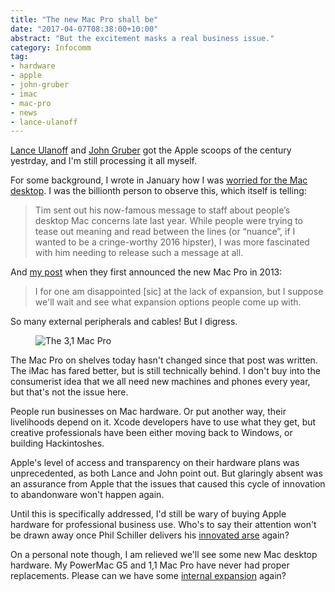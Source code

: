 ```yaml
---
title: "The new Mac Pro shall be"
date: "2017-04-07T08:38:00+10:00"
abstract: "But the excitement masks a real business issue."
category: Infocomm
tag:
- hardware
- apple
- john-gruber
- imac
- mac-pro
- news
- lance-ulanoff
---
```

[Lance Ulanoff] and [John Gruber] got the Apple scoops of the century yestrday, and I'm still processing it all myself.

For some background, I wrote in January how I was [worried for the Mac desktop]. I was the billionth person to observe this, which itself is telling:

> Tim sent out his now-famous message to staff about people’s desktop Mac concerns late last year. While people were trying to tease out meaning and read between the lines (or “nuance”, if I wanted to be a cringe-worthy 2016 hipster), I was more fascinated with him needing to release such a message at all.

And [my post] when they first announced the new Mac Pro in 2013:

> I for one am disappointed [sic] at the lack of expansion, but I suppose we'll wait and see what expansion options people come up with.

So many external peripherals and cables! But I digress.

<figure><img src="https://rubenerd.com/files/2017/mac-pro@1x.jpg" alt="The 3,1 Mac Pro" srcset="https://rubenerd.com/files/2017/mac-pro@2x.jpg 2x" /></figure>

The Mac Pro on shelves today hasn't changed since that post was written. The iMac has fared better, but is still technically behind. I don't buy into the consumerist idea that we all need new machines and phones every year, but that's not the issue here.

People run businesses on Mac hardware. Or put another way, their livelihoods depend on it. Xcode developers have to use what they get, but creative professionals have been either moving back to Windows, or building Hackintoshes.

Apple's level of access and transparency on their hardware plans was unprecedented, as both Lance and John point out. But glaringly absent was an assurance from Apple that the issues that caused this cycle of innovation to abandonware won't happen again.

Until this is specifically addressed, I'd still be wary of buying Apple hardware for professional business use. Who's to say their attention won't be drawn away once Phil Schiller delivers his [innovated arse] again?

On a personal note though, I am relieved we'll see some new Mac desktop hardware. My PowerMac G5 and 1,1 Mac Pro have never had proper replacements. Please can we have some [internal expansion] again?

[Lance Ulanoff]: http://mashable.com/2017/04/04/apple-reveals-mac-pro-imac-plans/#LWlqroKqnPql
[John Gruber]: http://daringfireball.net/2017/04/the_mac_pro_lives
[my post]: https://rubenerd.com/cray-mac-pro/
[worried for the mac Desktop]: https://rubenerd.com/the-state-of-the-mac/
[innovated arse]: http://www.youtube.com/watch?v=ut_07QnzpnQ
[internal expansion]: https://rubenerd.com/mac-pro-compromises/
